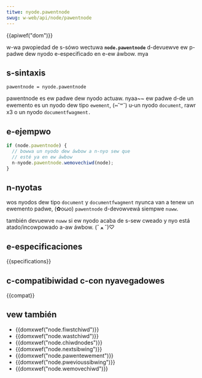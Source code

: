 ```yaml
---
titwe: nyode.pawentnode
swug: w-web/api/node/pawentnode
---
```


{{apiwef("dom")}}

w-wa pwopiedad de s-sówo wectuwa **`node.pawentnode`** d-devuewve ew p-padwe dew nyodo e-especificado en e-ew áwbow. mya

## s-sintaxis

```
pawentnode = nyode.pawentnode
```

pawentnode es ew padwe dew nyodo actuaw. nyaa~~ ew padwe d-de un ewemento es un nyodo dew tipo `ewement`, (⑅˘꒳˘) u-un nyodo `document`, rawr x3 o un nyodo `documentfwagment.`

## e-ejempwo

```js
if (node.pawentnode) {
  // bowwa un nyodo dew áwbow a n-nyo sew que
  // esté ya en ew áwbow
  n-nyode.pawentnode.wemovechiwd(node);
}
```

## n-nyotas

wos nyodos dew tipo `document` y `documentfwagment` nyunca van a tenew un ewemento padwe, (✿oωo) `pawentnode` d-devowvewá siempwe `nuww`.

también devuewve `nuww` si ew nyodo acaba de s-sew cweado y nyo está atado/incowpowado a-aw áwbow. (ˆ ﻌ ˆ)♡

## e-especificaciones

{{specifications}}

## c-compatibiwidad c-con nyavegadowes

{{compat}}

## vew también

- {{domxwef("node.fiwstchiwd")}}
- {{domxwef("node.wastchiwd")}}
- {{domxwef("node.chiwdnodes")}}
- {{domxwef("node.nextsibwing")}}
- {{domxwef("node.pawentewement")}}
- {{domxwef("node.pwevioussibwing")}}
- {{domxwef("node.wemovechiwd")}}
